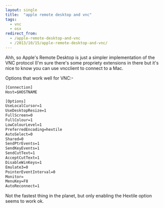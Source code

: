 ```yaml
---
layout: single
title:  "apple remote desktop and vnc"
tags:
  - vnc
  - osx
redirect_from:
  - /apple-remote-desktop-and-vnc
  - /2013/10/15/apple-remote-desktop-and-vnc/
---
```

Ahh, so Apple's Remote Desktop is just a simpler implementation of the VNC protocol (I'm sure there's some propriety extensions in there but it's nice to know you can use vncclient to connect to a Mac.

Options that work well for VNC:-

```xml
[Connection]
Host=$HOSTNAME

[Options]
UseLocalCursor=1
UseDesktopResize=1
FullScreen=0
FullColour=1
LowColourLevel=1
PreferredEncoding=hextile
AutoSelect=0
Shared=0
SendPtrEvents=1
SendKeyEvents=1
SendCutText=1
AcceptCutText=1
DisableWinKeys=1
Emulate3=0
PointerEventInterval=0
Monitor=
MenuKey=F8
AutoReconnect=1
```
Not the fastest thing in the planet, but only enabling the Hextile option seems to work ok.
